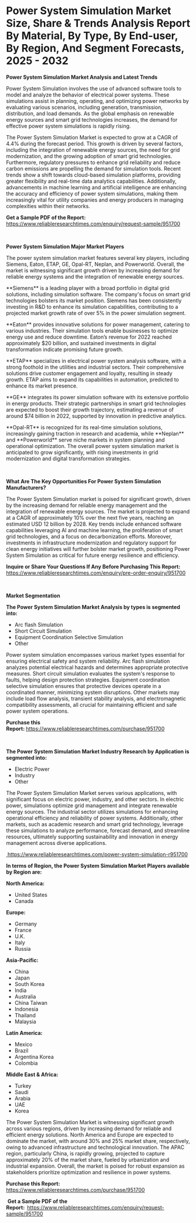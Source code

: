 <p><h1>Power System Simulation Market Size, Share & Trends Analysis Report By Material, By Type, By End-user, By Region, And Segment Forecasts, 2025 - 2032</h1></p><p><strong>Power System Simulation Market Analysis and Latest Trends</strong></p>
<p><p>Power System Simulation involves the use of advanced software tools to model and analyze the behavior of electrical power systems. These simulations assist in planning, operating, and optimizing power networks by evaluating various scenarios, including generation, transmission, distribution, and load demands. As the global emphasis on renewable energy sources and smart grid technologies increases, the demand for effective power system simulations is rapidly rising.</p><p>The Power System Simulation Market is expected to grow at a CAGR of 4.4% during the forecast period. This growth is driven by several factors, including the integration of renewable energy sources, the need for grid modernization, and the growing adoption of smart grid technologies. Furthermore, regulatory pressures to enhance grid reliability and reduce carbon emissions are propelling the demand for simulation tools. Recent trends show a shift towards cloud-based simulation platforms, providing greater flexibility and real-time data analytics capabilities. Additionally, advancements in machine learning and artificial intelligence are enhancing the accuracy and efficiency of power system simulations, making them increasingly vital for utility companies and energy producers in managing complexities within their networks.</p></p>
<p><strong>Get a Sample PDF of the Report:&nbsp;</strong> <a href="https://www.reliableresearchtimes.com/enquiry/request-sample/951700?utm_campaign=3494&utm_medium=2&utm_source=Github&utm_content=ia&utm_term=17042025&utm_id=power-system-simulation">https://www.reliableresearchtimes.com/enquiry/request-sample/951700</a></p>
<p>&nbsp;</p>
<p><strong>Power System Simulation Major Market Players</strong></p>
<p><p>The power system simulation market features several key players, including Siemens, Eaton, ETAP, GE, Opal-RT, Neplan, and Powerworld. Overall, the market is witnessing significant growth driven by increasing demand for reliable energy systems and the integration of renewable energy sources.</p><p>**Siemens** is a leading player with a broad portfolio in digital grid solutions, including simulation software. The company's focus on smart grid technologies bolsters its market position. Siemens has been consistently investing in R&D to enhance its simulation capabilities, contributing to a projected market growth rate of over 5% in the power simulation segment.</p><p>**Eaton** provides innovative solutions for power management, catering to various industries. Their simulation tools enable businesses to optimize energy use and reduce downtime. Eaton’s revenue for 2022 reached approximately $20 billion, and sustained investments in digital transformation indicate promising future growth.</p><p>**ETAP** specializes in electrical power system analysis software, with a strong foothold in the utilities and industrial sectors. Their comprehensive solutions drive customer engagement and loyalty, resulting in steady growth. ETAP aims to expand its capabilities in automation, predicted to enhance its market presence.</p><p>**GE** integrates its power simulation software with its extensive portfolio in energy products. Their strategic partnerships in smart grid technologies are expected to boost their growth trajectory, estimating a revenue of around $74 billion in 2022, supported by innovation in predictive analytics.</p><p>**Opal-RT** is recognized for its real-time simulation solutions, increasingly gaining traction in research and academia, while **Neplan** and **Powerworld** serve niche markets in system planning and operational optimization. The overall power system simulation market is anticipated to grow significantly, with rising investments in grid modernization and digital transformation strategies.</p></p>
<p>&nbsp;</p>
<p><strong>What Are The Key Opportunities For Power System Simulation Manufacturers?</strong></p>
<p><p>The Power System Simulation market is poised for significant growth, driven by the increasing demand for reliable energy management and the integration of renewable energy sources. The market is projected to expand at a CAGR of approximately 10% over the next five years, reaching an estimated USD 12 billion by 2028. Key trends include enhanced software capabilities leveraging AI and machine learning, the proliferation of smart grid technologies, and a focus on decarbonization efforts. Moreover, investments in infrastructure modernization and regulatory support for clean energy initiatives will further bolster market growth, positioning Power System Simulation as critical for future energy resilience and efficiency.</p></p>
<p><strong>Inquire or Share Your Questions If Any Before Purchasing This Report:</strong> <a href="https://www.reliableresearchtimes.com/enquiry/pre-order-enquiry/951700?utm_campaign=3494&utm_medium=2&utm_source=Github&utm_content=ia&utm_term=17042025&utm_id=power-system-simulation">https://www.reliableresearchtimes.com/enquiry/pre-order-enquiry/951700</a></p>
<p>&nbsp;</p>
<p><strong>Market Segmentation</strong></p>
<p><strong>The Power System Simulation Market Analysis by types is segmented into:</strong></p>
<p><ul><li>Arc flash Simulation</li><li>Short Circuit Simulation</li><li>Equipment Coordination Selective Simulation</li><li>Other</li></ul></p>
<p><p>Power system simulation encompasses various market types essential for ensuring electrical safety and system reliability. Arc flash simulation analyzes potential electrical hazards and determines appropriate protective measures. Short circuit simulation evaluates the system's response to faults, helping design protection strategies. Equipment coordination selective simulation ensures that protective devices operate in a coordinated manner, minimizing system disruptions. Other markets may include load flow analysis, transient stability analysis, and electromagnetic compatibility assessments, all crucial for maintaining efficient and safe power system operations.</p></p>
<p><strong>Purchase this Report:&nbsp;</strong><a href="https://www.reliableresearchtimes.com/purchase/951700?utm_campaign=3494&utm_medium=2&utm_source=Github&utm_content=ia&utm_term=17042025&utm_id=power-system-simulation">https://www.reliableresearchtimes.com/purchase/951700</a></p>
<p>&nbsp;</p>
<p><strong>The Power System Simulation Market Industry Research by Application is segmented into:</strong></p>
<p><ul><li>Electric Power</li><li>Industry</li><li>Other</li></ul></p>
<p><p>The Power System Simulation Market serves various applications, with significant focus on electric power, industry, and other sectors. In electric power, simulations optimize grid management and integrate renewable energy sources. The industrial sector utilizes simulations for enhancing operational efficiency and reliability of power systems. Additionally, other markets, such as academic research and smart grid technology, leverage these simulations to analyze performance, forecast demand, and streamline resources, ultimately supporting sustainability and innovation in energy management across diverse applications.</p></p>
<p><a href="https://www.reliableresearchtimes.com/power-system-simulation-r951700?utm_campaign=3494&utm_medium=2&utm_source=Github&utm_content=ia&utm_term=17042025&utm_id=power-system-simulation">&nbsp;https://www.reliableresearchtimes.com/power-system-simulation-r951700</a></p>
<p><strong>In terms of Region, the Power System Simulation Market Players available by Region are:</strong></p>
<p>
    <p> <strong> North America: </strong>
        <ul>
            <li>United States</li>
            <li>Canada</li>
        </ul>
        </p> 
    <p> <strong> Europe: </strong>
        <ul>
            <li>Germany</li>
            <li>France</li>
            <li>U.K.</li>
            <li>Italy</li>
            <li>Russia</li>
        </ul>
        </p> 
    <p> <strong> Asia-Pacific: </strong>
        <ul>
            <li>China</li>
            <li>Japan</li>
            <li>South Korea</li>
            <li>India</li>
            <li>Australia</li>
            <li>China Taiwan</li>
            <li>Indonesia</li>
            <li>Thailand</li>
            <li>Malaysia</li>
        </ul>
        </p> 
    <p> <strong> Latin America: </strong>
        <ul>
            <li>Mexico</li>
            <li>Brazil</li>
            <li>Argentina Korea</li>
            <li>Colombia</li>
        </ul>
        </p> 
    <p> <strong> Middle East & Africa: </strong>
        <ul>
            <li>Turkey</li>
            <li>Saudi</li>
            <li>Arabia</li>
            <li>UAE</li>
            <li>Korea</li>
        </ul>
    </p>
    </p>
<p><p>The Power System Simulation Market is witnessing significant growth across various regions, driven by increasing demand for reliable and efficient energy solutions. North America and Europe are expected to dominate the market, with around 30% and 25% market share, respectively, owing to advanced infrastructure and technological innovation. The APAC region, particularly China, is rapidly growing, projected to capture approximately 20% of the market share, fueled by urbanization and industrial expansion. Overall, the market is poised for robust expansion as stakeholders prioritize optimization and resilience in power systems.</p></p>
<p><strong>Purchase this Report: </strong><a href="https://www.reliableresearchtimes.com/purchase/951700?utm_campaign=3494&utm_medium=2&utm_source=Github&utm_content=ia&utm_term=17042025&utm_id=power-system-simulation">https://www.reliableresearchtimes.com/purchase/951700</a></p>
<p>&nbsp;<strong>Get a Sample PDF of the Report:&nbsp;&nbsp;</strong><a href="https://www.reliableresearchtimes.com/enquiry/request-sample/951700?utm_campaign=3494&utm_medium=2&utm_source=Github&utm_content=ia&utm_term=17042025&utm_id=power-system-simulation">https://www.reliableresearchtimes.com/enquiry/request-sample/951700</a></p>
<p><strong></strong></p>
<p><p></p><p></p><p></p></p>